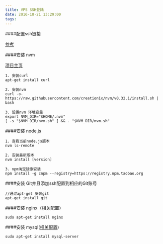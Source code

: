 ```yaml
---
title: VPS SSH登陆
date: 2016-10-21 13:29:00
tags:
---
```


####配置ssh链接

[参考](http://xiaolibaobao.love/2016/09/21/VPS-SSH%E7%99%BB%E9%99%86/)
    

####安装 nvm 

[项目主页](https://github.com/creationix/nvm)

```
1. 安装curl
apt-get install curl 

2. 安装nvm
curl -o- https://raw.githubusercontent.com/creationix/nvm/v0.32.1/install.sh | bash

3. 设置nvm 环境变量
export NVM_DIR="$HOME/.nvm"
[ -s "$NVM_DIR/nvm.sh" ] && . "$NVM_DIR/nvm.sh"
```

####安装 node.js

```
1. 查看当前node.js版本
nvm ls-remote

2. 安装最新版本
nvm install [version]

3. npm淘宝镜像安装
npm install -g cnpm --registry=https://registry.npm.taobao.org
```

####安装 Git并且添加ssh配置到相应的Git账号
```
//通过apt-get 安装git
apt-get install git 
```


####安装 nginx（[相关配置]()）
```
sudo apt-get install nginx
```

####安装 mysql([相关配置]())
```
sudo apt-get install mysql-server
```







